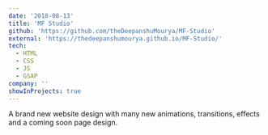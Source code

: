 ```yaml
---
date: '2018-08-13'
title: 'MF Studio'
github: 'https://github.com/theDeepanshuMourya/MF-Studio'
external: 'https://thedeepanshumourya.github.io/MF-Studio/'
tech:
  - HTML
  - CSS
  - JS
  - GSAP
company: ''
showInProjects: true
---
```


A brand new website design with many new animations, transitions, effects and a coming soon page design.
